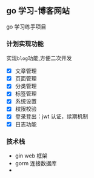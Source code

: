 ## go 学习-博客网站

go 学习练手项目

### 计划实现功能

实现`blog`功能,方便二次开发

- [x] 文章管理
- [x] 页面管理
- [x] 分类管理
- [x] 标签管理
- [x] 系统设置
- [x] 权限校验
- [x] 登录登出：jwt 认证，续期机制
- [x] 日志功能

### 技术栈

- gin web 框架
- gorm 连接数据库
-
